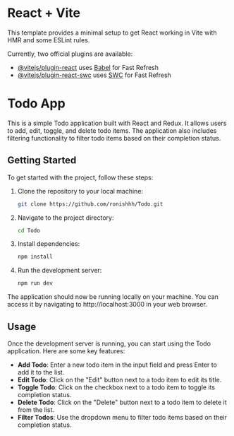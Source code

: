 # React + Vite

This template provides a minimal setup to get React working in Vite with HMR and some ESLint rules.

Currently, two official plugins are available:

- [@vitejs/plugin-react](https://github.com/vitejs/vite-plugin-react/blob/main/packages/plugin-react/README.md) uses [Babel](https://babeljs.io/) for Fast Refresh
- [@vitejs/plugin-react-swc](https://github.com/vitejs/vite-plugin-react-swc) uses [SWC](https://swc.rs/) for Fast Refresh

# Todo App

This is a simple Todo application built with React and Redux. It allows users to add, edit, toggle, and delete todo items. The application also includes filtering functionality to filter todo items based on their completion status.

## Getting Started

To get started with the project, follow these steps:

1. Clone the repository to your local machine:

   ```bash
   git clone https://github.com/ronishhh/Todo.git
   ```

2. Navigate to the project directory:

   ```bash
   cd Todo
   ```

3. Install dependencies:
   ```bash
   npm install
   ```
4. Run the development server:

   ```bash
   npm run dev
   ```

The application should now be running locally on your machine. You can access it by navigating to http://localhost:3000 in your web browser.

## Usage

Once the development server is running, you can start using the Todo application. Here are some key features:

- **Add Todo**: Enter a new todo item in the input field and press Enter to add it to the list.
- **Edit Todo**: Click on the "Edit" button next to a todo item to edit its title.
- **Toggle Todo**: Click on the checkbox next to a todo item to toggle its completion status.
- **Delete Todo**: Click on the "Delete" button next to a todo item to delete it from the list.
- **Filter Todos**: Use the dropdown menu to filter todo items based on their completion status.
